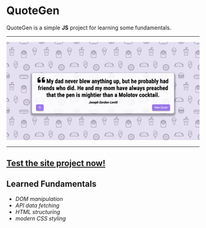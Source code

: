 # QuoteGen

QuoteGen is a simple **JS** project for learning some fundamentals.

---

![img](https://github.com/fpedrazav02/QuoteGen/blob/main/img/proyectimg.png)

---

## [Test the site project now!](https://fpedrazav02.github.io/QuoteGen/)

## Learned Fundamentals

- _DOM manipulation_
- _API data fetching_
- _HTML structuring_
- _modern CSS styling_
